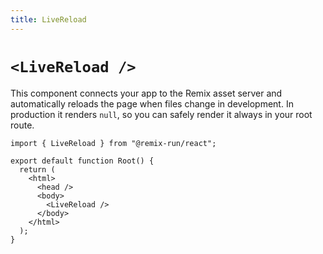 ```yaml
---
title: LiveReload
---
```


# `<LiveReload />`

This component connects your app to the Remix asset server and automatically reloads the page when files change in development. In production it renders `null`, so you can safely render it always in your root route.

```tsx filename=root.tsx lines=[8]
import { LiveReload } from "@remix-run/react";

export default function Root() {
  return (
    <html>
      <head />
      <body>
        <LiveReload />
      </body>
    </html>
  );
}
```
